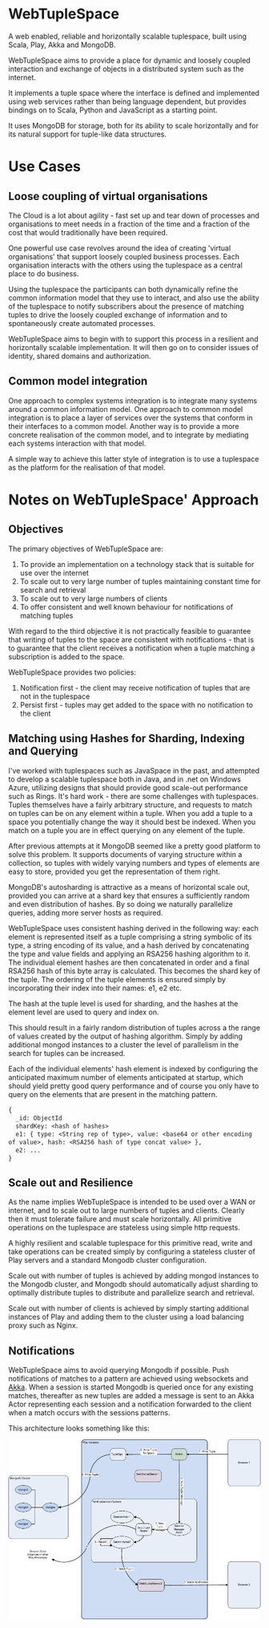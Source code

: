 WebTupleSpace
=============

A web enabled, reliable and horizontally scalable tuplespace, built using Scala, Play, Akka and MongoDB.

WebTupleSpace aims to provide a place for dynamic and loosely coupled interaction and exchange of objects in a distributed system such as the internet.

It implements a tuple space where the interface is defined and implemented using web services rather than being
language dependent, but provides bindings on to Scala, Python and JavaScript as a starting point. 

It uses MongoDB for storage, both for its ability to scale horizontally and for its natural support for tuple-like data structures.

# Use Cases

## Loose coupling of virtual organisations

The Cloud is a lot about agility - fast set up and tear down of processes and organisations to meet needs in a fraction of the time and a fraction of the cost that would traditionally have been required.

One powerful use case revolves around the idea of creating 'virtual organisations' that support loosely coupled business processes. Each organisation interacts with the others using the tuplespace as a central place to do business.

Using the tuplespace the participants can both dynamically refine the common information model that they use to interact, and also use the ability of the tuplespace to notify subscribers about the presence of matching tuples to drive the loosely coupled exchange of information and to spontaneously create automated processes.

WebTupleSpace aims to begin with to support this process in a resilient and horizontally scalable implementation. It will then go on to consider issues of identity, shared domains and authorization.

## Common model integration

One approach to complex systems integration is to integrate many systems around a common information model. One approach to common model integration is to place a layer of services over the systems that conform in their interfaces to a common model. Another way is to provide a more concrete realisation of the common model, and to integrate by mediating each systems interaction with that model.

A simple way to achieve this latter style of integration is to use a tuplespace as the platform for the realisation of that model.

# Notes on WebTupleSpace' Approach

## Objectives

The primary objectives of WebTupleSpace are:

1. To provide an implementation on a technology stack that is suitable for use over the internet
1. To scale out to very large number of tuples maintaining constant time for search and retrieval
1. To scale out to very large numbers of clients
1. To offer consistent and well known behaviour for notifications of matching tuples

With regard to the third objective it is not practically feasible to guarantee that writing of tuples to the space are consistent with notifications - that is to guarantee that the client receives a notification when a tuple matching a subscription is added to the space.

WebTupleSpace provides two policies:

1. Notification first - the client may receive notification of tuples that are not in the tuplespace
2. Persist first - tuples may get added to the space with no notification to the client

## Matching using Hashes for Sharding, Indexing and Querying

I've worked with tuplespaces such as JavaSpace in the past, and attempted to develop a scalable tuplespace both in Java, and in .net on Windows Azure, utilizing designs that should provide good scale-out performance such as Rings. It's hard work - there are some challenges with tuplespaces. Tuples themselves have a fairly arbitrary structure, and requests to match on tuples can be on any element within a tuple. When you add a tuple to a space you potentially change the way it should best be indexed. When you match on a tuple you are in effect querying on any element of the tuple.

After previous attempts at it MongoDB seemed like a pretty good platform to solve this problem. It supports documents of varying structure within a collection, so tuples with widely varying numbers and types of elements are easy to store, provided you get the representation of them right.

MongoDB's autosharding is attractive as a means of horizontal scale out, provided you can arrive at a shard key that ensures a sufficiently random and even distribution of hashes. By so doing we naturally parallelize queries, adding more server hosts as required.

WebTupleSpace uses consistent hashing derived in the following way: each element is represented itself as a tuple comprising a string symbolic of its type, a string encoding of its value, and a hash derived by concatenating the type and value fields and applying an RSA256 hashing algorithm to it. The individual element hashes are then concatenated in order and a final RSA256 hash of this byte array is calculated. This becomes the shard key of the tuple. The ordering of the tuple elements is ensured simply by incorporating their index into their names: e1, e2 etc.

The hash at the tuple level is used for sharding, and the hashes at the element level are used to query and index on.

This should result in a fairly random distribution of tuples across a the range of values created by the output of hashing algorithm. Simply by adding additional mongod instances to a cluster the level of parallelism in the search for tuples can be increased.

Each of the individual elements' hash element is indexed by configuring the anticipated maximum number of elements anticipated at startup, which should yield pretty good query performance and of course you only have to query on the elements that are present in the matching pattern.
```
{
  _id: ObjectId
  shardKey: <hash of hashes>
  e1: { type: <String rep of type>, value: <base64 or other encoding of value>, hash: <RSA256 hash of type concat value> },
  e2: ...
}
```

## Scale out and Resilience

As the name implies WebTupleSpace is intended to be used over a WAN or internet, and to scale out to large numbers of tuples and clients. Clearly then it must tolerate failure and must scale horizontally. All primitive operations on the tuplespace are stateless using simple http requests.

A highly resilient and scalable tuplespace for this primitive read, write and take operations can be created simply by configuring a stateless cluster of Play servers and a standard Mongodb cluster configuration. 

Scale out with number of tuples is achieved by adding mongod instances to the Mongodb cluster, and Mongodb should automatically adjust sharding to optimally distribute tuples to distribute and parallelize search and retrieval.

Scale out with number of clients is achieved by simply starting additional instances of Play and adding them to the cluster using a load balancing proxy such as Nginx.

## Notifications

WebTupleSpace aims to avoid querying Mongodb if possible. Push notifications of matches to a pattern are achieved using websockets and [Akka](http://www.akka.io). When a session is started Mongodb is queried once for any existing matches, thereafter as new tuples are added a message is sent to an Akka Actor representing each session and a notification forwarded to the client when a match occurs with the sessions patterns.

This architecture looks something like this:

![alt text][architecture]

[architecture]: https://github.com/dikonikon/WebTupleSpace/raw/master/notes/architecture_v1.jpg "WebTupleSpace Architecture"



